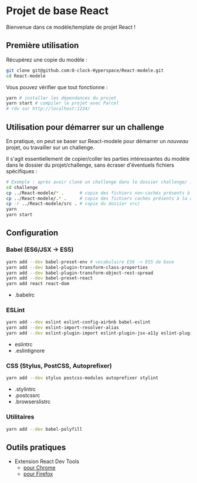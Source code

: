 Projet de base React
====================

Bienvenue dans ce modèle/template de projet React !

## Première utilisation

Récupérez une copie du modèle :

``` sh
git clone git@github.com:O-clock-Hyperspace/React-modele.git
cd React-modele
```

Vous pouvez vérifier que tout fonctionne :

``` sh
yarn # installer les dépendances du projet
yarn start # compiler le projet avec Parcel
# rdv sur http://localhost:1234/
```

## Utilisation pour démarrer sur un challenge

En pratique, on peut se baser sur React-modele pour démarrer un *nouveau* projet, ou travailler sur un challenge.

Il s'agit essentiellement de copier/coller les parties intéressantes du modèle dans le dossier du projet/challenge, sans écraser d'éventuels fichiers spécifiques :

``` sh
# Exemple : après avoir cloné un challenge dans le dossier challenge/ :
cd challenge
cp ../React-modele/* .      # copie des fichiers non-cachés présents à la racine du modèle
cp ../React-modele/.* .     # copie des fichiers cachés présents à la racine du modèle
cp -r ../React-modele/src . # copie du dossier src/
yarn
yarn start
```

## Configuration

### Babel (ES6/JSX -> ES5)

``` sh
yarn add --dev babel-preset-env # vocabulaire ES6 -> ES5 de base
yarn add --dev babel-plugin-transform-class-properties
yarn add --dev babel-plugin-transform-object-rest-spread
yarn add --dev babel-preset-react
yarn add react react-dom
```

* .babelrc

### ESLint

``` sh
yarn add --dev eslint eslint-config-airbnb babel-eslint
yarn add --dev eslint-import-resolver-alias
yarn add --dev eslint-plugin-import eslint-plugin-jsx-a11y eslint-plugin-react
```

* eslintrc
* .eslintignore

### CSS (Stylus, PostCSS, Autoprefixer)

``` sh
yarn add --dev stylus postcss-modules autoprefixer stylint
```

* .stylintrc
* .postcssrc
* .browserslistrc

### Utilitaires

``` sh
yarn add --dev babel-polyfill
```
## Outils pratiques

* Extension React Dev Tools
  * [pour Chrome](https://chrome.google.com/webstore/detail/react-developer-tools/fmkadmapgofadopljbjfkapdkoienihi)
  * [pour Firefox](https://addons.mozilla.org/en-US/firefox/addon/react-devtools/)
